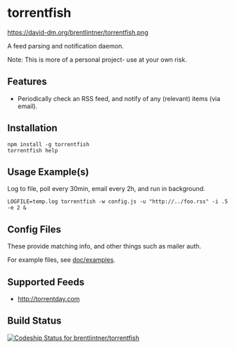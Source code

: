 # torrentfish

https://david-dm.org/brentlintner/torrentfish.png

A feed parsing and notification daemon.

Note: This is more of a personal project- use at your own risk.

## Features

* Periodically check an RSS feed, and notify of any (relevant) items (via email).

## Installation

    npm install -g torrentfish
    torrentfish help

## Usage Example(s)

Log to file, poll every 30min, email every 2h, and run in background.

    LOGFILE=temp.log torrentfish -w config.js -u "http://../foo.rss" -i .5 -e 2 &

## Config Files

These provide matching info, and other things such as mailer auth.

For example files, see [doc/examples](https://github.com/brentlintner/torrentfish/blob/master/doc/examples/dot.torrentfish.js).

## Supported Feeds

* http://torrentday.com

## Build Status

[ ![Codeship Status for brentlintner/torrentfish](https://www.codeship.io/projects/e20bfd80-fabf-0131-3ef6-66b21a9f2fb0/status)](https://www.codeship.io/projects/29085)
